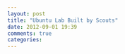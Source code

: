 ```yaml
---
layout: post
title: "Ubuntu Lab Built by Scouts"
date: 2012-09-01 19:39
comments: true
categories: 
---
```

